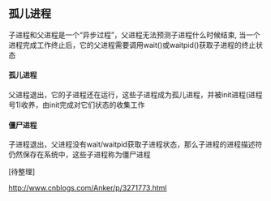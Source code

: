 ## 孤儿进程

子进程和父进程是一个“异步过程”，父进程无法预测子进程什么时候结束, 当一个进程完成工作终止后，它的父进程需要调用wait()或waitpid()获取子进程的终止状态



#### 孤儿进程

父进程退出，它的子进程还在运行，这些子进程成为孤儿进程，并被init进程(进程号1)收养，由init完成对它们状态的收集工作



#### 僵尸进程

子进程退出，父进程没有wait/waitpid获取子进程状态，那么子进程的进程描述符仍然保存在系统中，这些子进程称为僵尸进程



[待整理]

http://www.cnblogs.com/Anker/p/3271773.html









